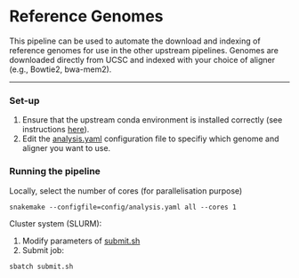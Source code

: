 # Reference Genomes

This pipeline can be used to automate the download and indexing of reference genomes for use in the other upstream pipelines.
Genomes are downloaded directly from UCSC and indexed with your choice of aligner (e.g., Bowtie2, bwa-mem2).

***

### Set-up
1. Ensure that the upstream conda environment is installed correctly (see instructions [here](https://github.com/Genome-Function-Initiative-Oxford/UpStreamPipeline)).
2. Edit the [analysis.yaml](https://github.com/Genome-Function-Initiative-Oxford/UpStreamPipeline/blob/main/Reference_Genomes/config/analysis.yaml) configuration file to specifiy which genome and aligner you want to use.

### Running the pipeline
Locally, select the number of cores (for parallelisation purpose)
```
snakemake --configfile=config/analysis.yaml all --cores 1
```
Cluster system (SLURM):
1. Modify parameters of [submit.sh](https://github.com/Genome-Function-Initiative-Oxford/UpStreamPipeline/blob/main/Reference_Genomes/submit.sh)
2. Submit job:
```
sbatch submit.sh
```
